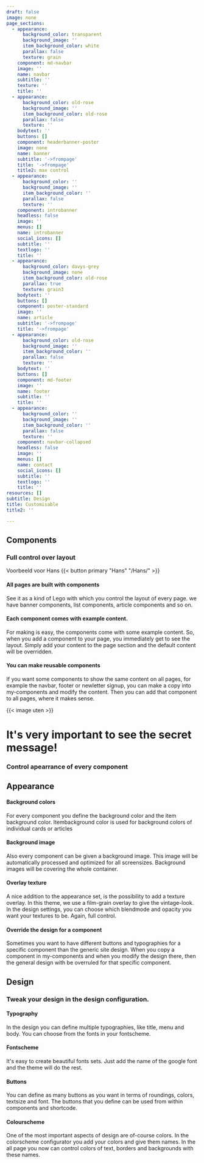 ```yaml
---
draft: false
image: none
page_sections:
  - appearance:
      background_color: transparent
      background_image: ''
      item_background_color: white
      parallax: false
      texture: grain
    component: md-navbar
    image: ''
    name: navbar
    subtitle: ''
    texture: ''
    title: ''
  - appearance:
      background_color: old-rose
      background_image: ''
      item_background_color: old-rose
      parallax: false
      texture: ''
    bodytext: ''
    buttons: []
    component: headerbanner-poster
    image: none
    name: banner
    subtitle: '->frompage'
    title: '->frompage'
    title2: max control
  - appearance:
      background_color: ''
      background_image: ''
      item_background_color: ''
      parallax: false
      texture: ''
    component: introbanner
    headless: false
    image: ''
    menus: []
    name: introbanner
    social_icons: []
    subtitle: ''
    textlogo: ''
    title: ''
  - appearance:
      background_color: davys-grey
      background_image: none
      item_background_color: old-rose
      parallax: true
      texture: grain3
    bodytext: ''
    buttons: []
    component: poster-standard
    image: ''
    name: article
    subtitle: '->frompage'
    title: '->frompage'
  - appearance:
      background_color: old-rose
      background_image: ''
      item_background_color: ''
      parallax: false
      texture: ''
    bodytext: ''
    buttons: []
    component: md-footer
    image: ''
    name: footer
    subtitle: ''
    title: ''
  - appearance:
      background_color: ''
      background_image: ''
      item_background_color: ''
      parallax: false
      texture: ''
    component: navbar-collapsed
    headless: false
    image: ''
    menus: []
    name: contact
    social_icons: []
    subtitle: ''
    textlogo: ''
    title: ''
resources: []
subtitle: Design
title: Customisable
title2: ''

---
```



##  Components

### Full control over layout

Voorbeeld voor Hans
{{< button primary "Hans" "/Hans/" >}}


#### All pages are built with components
See it as a kind of Lego with which you control the layout of every page.
we have banner components, list components, article components and so on.

#### Each component comes with example content.
For making is easy, the components come with some example content. So, when you add a component to your page, you immediately get to see the layout. Simply add your content to the page section and the default content will be overridden.

#### You can make reusable components
If you want some components to show the same content on all pages, for example the navbar, footer or newletter signup, you can make a copy into my-components and modify the content.
Then you can add that component to all pages, where it makes sense.

{{< image uten >}}

#    It's very important to see the secret message!

### Control apearrance of every component

##  Appearance

#### Background colors
For every component you define the background color and the item background color.
Itembackground color is used for background colors of individual cards or articles

#### Background image
Also every component can be given a background image. This image will be automatically processed and optimized for all screensizes. Background images will be covering the whole container.

#### Overlay texture
A nice addition to the appearance set, is the possibility to add a texture overlay. In this theme, we use a film-grain overlay to give the vintage-look. In the design settings, you can choose which blendmode and opacity you want your textures to be. Again, full control.

#### Override the design for a component 
Sometimes you want to have different buttons and typographies for a specific component than the generic site design. When you copy a component in my-components and when you modify the design there, then the general design with be overruled for that specific component.

##  Design

### Tweak your design in the design configuration.

#### Typography
In the design you can define multiple typographies, like title, menu and body.
You can choose from the fonts in your fontscheme.

#### Fontscheme
It's easy to create beautiful fonts sets. Just add the name of the google font and the theme will do the rest.

#### Buttons
You can define as many buttons as you want in terms of roundings, colors, textsize and font. The buttons that you define can be used from within components and shortcode. 

#### Colourscheme
One of the most important aspects of design are of-course colors. In the colorscheme configurator you add your colors and give them names. In the all page you now can control colors of text, borders and backgrounds with these names.
